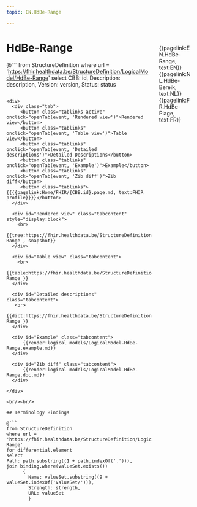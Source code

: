```yaml
---
topic: EN.HdBe-Range

---
```


<div style="float:right;width:85px;padding:10px;margin:10">
<p>{{pagelink:EN.HdBe-Range, text:EN}}  {{pagelink:NL.HdBe-Bereik, text:NL}}  {{pagelink:FR.HdBe-Plage, text:FR}}<p>
</div>

# HdBe-Range



@```
from StructureDefinition
where url = 'https://fhir.healthdata.be/StructureDefinition/LogicalModel/HdBe-Range'
select 
CBB: id,
Description: description, 
Version: version,
Status: status
```

<div>
  <div class="tab">
     <button class="tablinks active" onclick="openTab(event, 'Rendered view')">Rendered view</button>
     <button class="tablinks" onclick="openTab(event, 'Table view')">Table view</button>
     <button class="tablinks" onclick="openTab(event, 'Detailed descriptions')">Detailed Descriptions</button>
     <button class="tablinks" onclick="openTab(event, 'Example')">Example</button>
     <button class="tablinks" onclick="openTab(event, 'Zib diff')">Zib diff</button>
     <button class="tablinks">{{{{pagelink:Home/FHIR/{CBB.id}.page.md, text:FHIR profile}}}}</button>
  </div>

  <div id="Rendered view" class="tabcontent" style="display:block">
    <br>
      {{tree:https://fhir.healthdata.be/StructureDefinition/LogicalModel/HdBe-Range , snapshot}}
  </div>

  <div id="Table view" class="tabcontent">
    <br>
      {{table:https://fhir.healthdata.be/StructureDefinition/LogicalModel/HdBe-Range }}
  </div>

  <div id="Detailed descriptions" class="tabcontent">
   <br>
      {{dict:https://fhir.healthdata.be/StructureDefinition/LogicalModel/HdBe-Range }}
  </div>

  <div id="Example" class="tabcontent">
      {{render:logical models/LogicalModel-HdBe-Range.example.md}}
  </div>

  <div id="Zib diff" class="tabcontent">
      {{render:logical models/LogicalModel-HdBe-Range.doc.md}}
  </div>

</div>

<br/><br/> 

## Terminology Bindings

@```
from StructureDefinition
where url = 'https://fhir.healthdata.be/StructureDefinition/LogicalModel/HdBe-Range'
for differential.element
select
Path: path.substring((1 + path.indexOf('.'))),
join binding.where(valueSet.exists())
      { 
        Name: valueSet.substring((9 + valueSet.indexOf('ValueSet/'))),
        Strength: strength,
        URL: valueSet
        }
```  
